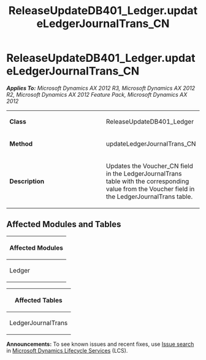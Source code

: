 ﻿---
title: ReleaseUpdateDB401_Ledger.updateLedgerJournalTrans_CN
TOCTitle: ReleaseUpdateDB401_Ledger.updateLedgerJournalTrans_CN
ms:assetid: 34cd48b9-dde9-8b69-1bcf-381251dfa5e1
ms:mtpsurl: https://msdn.microsoft.com/en-us/library/JJ685138(v=AX.60)
ms:contentKeyID: 49707591
ms.date: 05/18/2015
mtps_version: v=AX.60
---

# ReleaseUpdateDB401\_Ledger.updateLedgerJournalTrans\_CN 


_**Applies To:** Microsoft Dynamics AX 2012 R3, Microsoft Dynamics AX 2012 R2, Microsoft Dynamics AX 2012 Feature Pack, Microsoft Dynamics AX 2012_

<table>
<colgroup>
<col style="width: 50%" />
<col style="width: 50%" />
</colgroup>
<tbody>
<tr class="odd">
<td><p><strong>Class</strong></p></td>
<td><p>ReleaseUpdateDB401_Ledger</p></td>
</tr>
<tr class="even">
<td><p><strong>Method</strong></p></td>
<td><p>updateLedgerJournalTrans_CN</p></td>
</tr>
<tr class="odd">
<td><p><strong>Description</strong></p></td>
<td><p>Updates the Voucher_CN field in the LedgerJournalTrans table with the corresponding value from the Voucher field in the LedgerJournalTrans table.</p></td>
</tr>
</tbody>
</table>


## Affected Modules and Tables

<table>
<colgroup>
<col style="width: 100%" />
</colgroup>
<thead>
<tr class="header">
<th><p>Affected Modules</p></th>
</tr>
</thead>
<tbody>
<tr class="odd">
<td><p>Ledger</p></td>
</tr>
</tbody>
</table>


<table>
<colgroup>
<col style="width: 100%" />
</colgroup>
<thead>
<tr class="header">
<th><p>Affected Tables</p></th>
</tr>
</thead>
<tbody>
<tr class="odd">
<td><p>LedgerJournalTrans</p></td>
</tr>
</tbody>
</table>

  
**Announcements:** To see known issues and recent fixes, use [Issue search](http://go.microsoft.com/fwlink/?linkid=389258) in [Microsoft Dynamics Lifecycle Services](http://go.microsoft.com/fwlink/?linkid=306505) (LCS).

